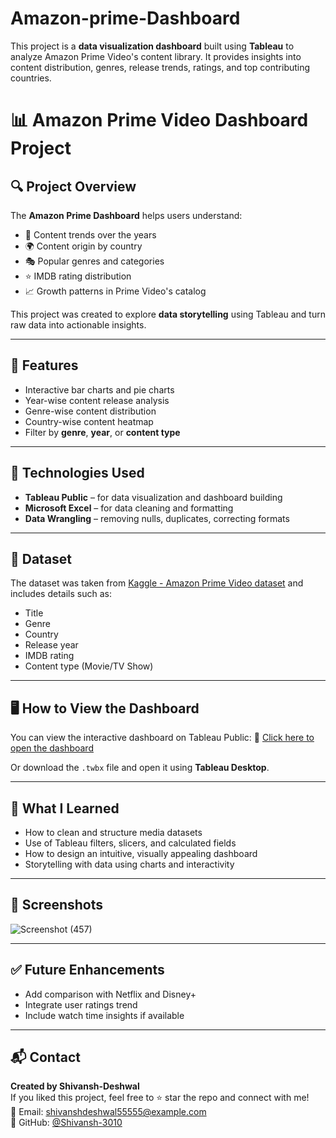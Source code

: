 # Amazon-prime-Dashboard
This project is a **data visualization dashboard** built using **Tableau** to analyze Amazon Prime Video's content library. It provides insights into content distribution, genres, release trends, ratings, and top contributing countries.
# 📊 Amazon Prime Video Dashboard Project
## 🔍 Project Overview

The **Amazon Prime Dashboard** helps users understand:

- 📅 Content trends over the years
- 🌍 Content origin by country
- 🎭 Popular genres and categories
- ⭐ IMDB rating distribution
- 📈 Growth patterns in Prime Video's catalog

This project was created to explore **data storytelling** using Tableau and turn raw data into actionable insights.

---

## 📌 Features

- Interactive bar charts and pie charts
- Year-wise content release analysis
- Genre-wise content distribution
- Country-wise content heatmap
- Filter by **genre**, **year**, or **content type**

---

## 🧰 Technologies Used

- **Tableau Public** – for data visualization and dashboard building
- **Microsoft Excel** – for data cleaning and formatting
- **Data Wrangling** – removing nulls, duplicates, correcting formats

---

## 📂 Dataset

The dataset was taken from [Kaggle - Amazon Prime Video dataset](https://www.kaggle.com/datasets) and includes details such as:
- Title
- Genre
- Country
- Release year
- IMDB rating
- Content type (Movie/TV Show)

---

## 🖥️ How to View the Dashboard

You can view the interactive dashboard on Tableau Public:
🔗 [Click here to open the dashboard](https://public.tableau.com/your-link)

Or download the `.twbx` file and open it using **Tableau Desktop**.

---

## 🧠 What I Learned

- How to clean and structure media datasets
- Use of Tableau filters, slicers, and calculated fields
- How to design an intuitive, visually appealing dashboard
- Storytelling with data using charts and interactivity

---

## 📌 Screenshots


![Screenshot (457)](https://github.com/user-attachments/assets/6e761bd8-e413-44d7-af02-ec2aa39b1785)

---

## ✅ Future Enhancements

- Add comparison with Netflix and Disney+
- Integrate user ratings trend
- Include watch time insights if available

---

## 📬 Contact

**Created by Shivansh-Deshwal**  
If you liked this project, feel free to ⭐ star the repo and connect with me!  
📧 Email: shivanshdeshwal55555@example.com  
🔗 GitHub: [@Shivansh-3010](https://github.com/Shivansh-3010)